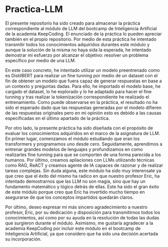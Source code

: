 # Practica-LLM
El presente repositorio ha sido creado para almacenar la práctica correspondiente al módulo de LLM del bootcamp de Inteligencia Artificial de la academia KeepCoding. El enunciado de la práctica lo pueden apreciar también en el propio repositorio. Por medio de esta práctica he intentado transmitir todos los conocimientos adquiridos durantes este módulo y aunque la solución de la misma no haya sida la esperada, he intentado demostrar mi esfuerzo por alcanzar el objetivo: resolver un problema específico por medio de una LLM. 

En este caso concreto, he intentado utilizar un modelo preentrenado como es DistilBERT para realizar un fine tunning por medio de un dataset con el fin de obtener un modelo que fuera capaz de generar respuestas en base a un contexto y preguntas dadas. Para ello, he importado el modelo base, he cargado el dataset, lo he explorado y lo he adaptado para hacer el fine tunning y tras realizar la tokenización correspondiente he realizado el entrenamiento. Como puede observarse en la práctica, el resultado no ha sido el esperado dado que las respuestas generadas por el modelo difieren de las respuestas originales pero en mi opinión esto es debido a las causas especificadas en el último apartado de la práctica. 

Por otro lado, la presente práctica ha sido diseñada con el propósito de evaluar los conocimientos adquiridos en el marco de la asignatura de LLM. En primer lugar, comenzamos el módulo estudiando que eran los transformers y programamos uno desde cero. Seguidamente, aprendimos a entrenar grandes modelos de lenguajes y profundizamos en como realizarles fine tunning para que se comporten de una forma parecida a los humanos. Por último, creamos apliaciones con LLMs utilizando técnicas como RAG, ReACT y creamos agente de IA capaces de razonar y de realizar tareas complejas. Sin duda alguna, este módulo ha sido muy interensate ya que creo que el éxito del mismo ha radico en que nuestro profesor Eric, ha intentado demostrarnos que las LLM no son magia, sino que hay un fundamento matemático y lógico detrás de ellas. Este ha sido el gran éxito de este módulo porque creo que Eric ha invertido mucho tiempo en asegurarse de que los conceptos impartidos quedarán claros. 

Por último, deseo expresar mi más sincero agradecimiento a nuestro profesor, Eric, por su dedicación y disposición para transmitirnos todos los conocimientos, así como por su ayuda en la resolución de todas las dudas que surgieron durante el módulo. Asimismo, me gustaría agradecer a la academia KeepCoding por incluir este módulo en el bootcamp de Inteligencia Artificial, ya que considero que ha sido una decisión acertada su incorporación.
